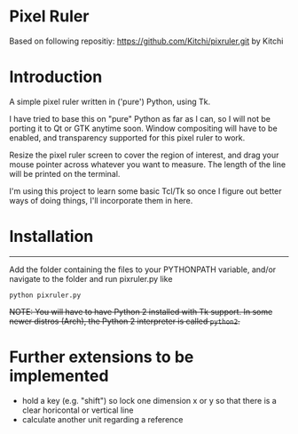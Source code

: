 # Pixel Ruler

Based on following repositiy:
    https://github.com/Kitchi/pixruler.git by Kitchi





# Introduction

A simple pixel ruler written in ('pure') Python, using Tk.

I have tried to base this on "pure" Python as far as I can, so I will not
be porting it to Qt or GTK anytime soon. Window compositing will have to
be enabled, and transparency supported for this pixel ruler to work.

Resize the pixel ruler screen to cover the region of interest, and drag
your mouse pointer across whatever you want to measure. The length of
the line will be printed on the terminal. 

I'm using this project to learn some basic Tcl/Tk so once I figure out
better ways of doing things, I'll incorporate them in here.


# Installation
------------
Add the folder containing the files to your PYTHONPATH variable, and/or
navigate to the folder and run pixruler.py like

    python pixruler.py

<del>NOTE: You will have to have Python 2 installed with Tk support. In some 
newer distros (Arch), the Python 2 interpreter is called `python2`. </del>


# Further extensions to be implemented

- hold a key (e.g. "shift") so lock one dimension x or y so that there is a clear horicontal or vertical line
- calculate another unit regarding a reference





